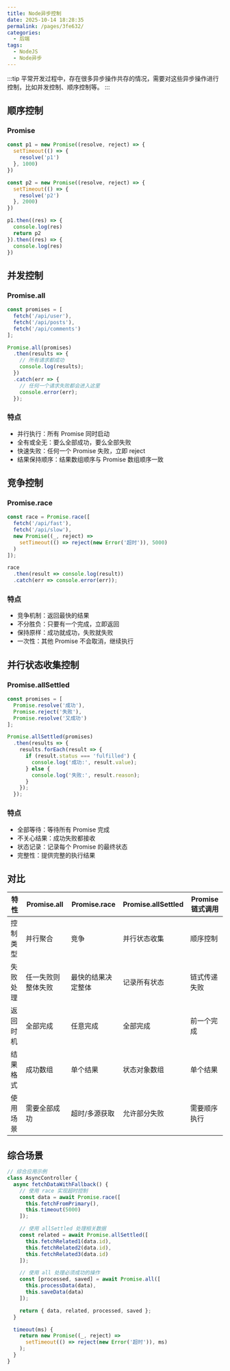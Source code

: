 ```yaml
---
title: Node异步控制
date: 2025-10-14 18:28:35
permalink: /pages/3fe632/
categories:
  - 后端
tags:
  - NodeJS
  - Node异步
---
```


:::tip
平常开发过程中，存在很多异步操作共存的情况，需要对这些异步操作进行控制，比如并发控制、顺序控制等。
:::

## 顺序控制

### Promise

```js
const p1 = new Promise((resolve, reject) => {
  setTimeout(() => {
    resolve('p1')
  }, 1000)
})

const p2 = new Promise((resolve, reject) => {
  setTimeout(() => {
    resolve('p2')
  }, 2000)
})

p1.then((res) => {
  console.log(res)
  return p2
}).then((res) => {
  console.log(res)
})
```

## 并发控制

### Promise.all

```js
const promises = [
  fetch('/api/user'),
  fetch('/api/posts'),
  fetch('/api/comments')
];

Promise.all(promises)
  .then(results => {
    // 所有请求都成功
    console.log(results);
  })
  .catch(err => {
    // 任何一个请求失败都会进入这里
    console.error(err);
  });
```

### 特点
- 并行执行：所有 Promise 同时启动
- 全有或全无：要么全部成功，要么全部失败
- 快速失败：任何一个 Promise 失败，立即 reject
- 结果保持顺序：结果数组顺序与 Promise 数组顺序一致

## 竞争控制

### Promise.race
```js
const race = Promise.race([
  fetch('/api/fast'),
  fetch('/api/slow'),
  new Promise((_, reject) => 
    setTimeout(() => reject(new Error('超时')), 5000)
  )
]);

race
  .then(result => console.log(result))
  .catch(err => console.error(err));
```

### 特点
- 竞争机制：返回最快的结果
- 不分胜负：只要有一个完成，立即返回
- 保持原样：成功就成功，失败就失败
- 一次性：其他 Promise 不会取消，继续执行

## 并行状态收集控制
### Promise.allSettled

```js
const promises = [
  Promise.resolve('成功'),
  Promise.reject('失败'),
  Promise.resolve('又成功')
];

Promise.allSettled(promises)
  .then(results => {
    results.forEach(result => {
      if (result.status === 'fulfilled') {
        console.log('成功:', result.value);
      } else {
        console.log('失败:', result.reason);
      }
    });
  });
```

### 特点
- 全部等待：等待所有 Promise 完成
- 不关心结果：成功失败都接收
- 状态记录：记录每个 Promise 的最终状态
- 完整性：提供完整的执行结果


## 对比
| 特性 | Promise.all | Promise.race | Promise.allSettled | Promise链式调用 |
|------|------------|-------------|-------------------|----------------|
| 控制类型 | 并行聚合 | 竞争 | 并行状态收集 | 顺序控制 |
| 失败处理 | 任一失败则整体失败 | 最快的结果决定整体 | 记录所有状态 | 链式传递失败 |
| 返回时机 | 全部完成 | 任意完成 | 全部完成 | 前一个完成 |
| 结果格式 | 成功数组 | 单个结果 | 状态对象数组 | 单个结果 |
| 使用场景 | 需要全部成功 | 超时/多源获取 | 允许部分失败 | 需要顺序执行 |


## 综合场景
```js
// 综合应用示例
class AsyncController {
  async fetchDataWithFallback() {
    // 使用 race 实现超时控制
    const data = await Promise.race([
      this.fetchFromPrimary(),
      this.timeout(5000)
    ]);

    // 使用 allSettled 处理相关数据
    const related = await Promise.allSettled([
      this.fetchRelated1(data.id),
      this.fetchRelated2(data.id),
      this.fetchRelated3(data.id)
    ]);

    // 使用 all 处理必须成功的操作
    const [processed, saved] = await Promise.all([
      this.processData(data),
      this.saveData(data)
    ]);

    return { data, related, processed, saved };
  }

  timeout(ms) {
    return new Promise((_, reject) =>
      setTimeout(() => reject(new Error('超时')), ms)
    );
  }
}
```
